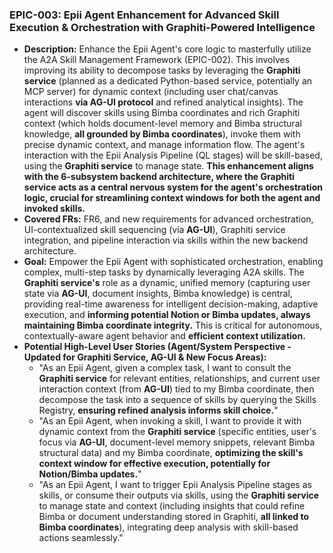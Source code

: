 ### EPIC-003: Epii Agent Enhancement for Advanced Skill Execution & Orchestration with Graphiti-Powered Intelligence

*   **Description:** Enhance the Epii Agent's core logic to masterfully utilize the A2A Skill Management Framework (EPIC-002). This involves improving its ability to decompose tasks by leveraging the **Graphiti service** (planned as a dedicated Python-based service, potentially an MCP server) for dynamic context (including user chat/canvas interactions **via AG-UI protocol** and refined analytical insights). The agent will discover skills using Bimba coordinates and rich Graphiti context (which holds document-level memory and Bimba structural knowledge, **all grounded by Bimba coordinates**), invoke them with precise dynamic context, and manage information flow. The agent's interaction with the Epii Analysis Pipeline (QL stages) will be skill-based, using the **Graphiti service** to manage state. **This enhancement aligns with the 6-subsystem backend architecture, where the Graphiti service acts as a central nervous system for the agent's orchestration logic, crucial for streamlining context windows for both the agent and invoked skills.**
*   **Covered FRs:** FR6, and new requirements for advanced orchestration, UI-contextualized skill sequencing (via **AG-UI**), Graphiti service integration, and pipeline interaction via skills within the new backend architecture.
*   **Goal:** Empower the Epii Agent with sophisticated orchestration, enabling complex, multi-step tasks by dynamically leveraging A2A skills. The **Graphiti service's** role as a dynamic, unified memory (capturing user state via **AG-UI**, document insights, Bimba knowledge) is central, providing real-time awareness for intelligent decision-making, adaptive execution, and **informing potential Notion or Bimba updates, always maintaining Bimba coordinate integrity.** This is critical for autonomous, contextually-aware agent behavior and **efficient context utilization.**
*   **Potential High-Level User Stories (Agent/System Perspective - Updated for Graphiti Service, AG-UI & New Focus Areas):**
    *   "As an Epii Agent, given a complex task, I want to consult the **Graphiti service** for relevant entities, relationships, and current user interaction context (from **AG-UI**) tied to my Bimba coordinate, then decompose the task into a sequence of skills by querying the Skills Registry, **ensuring refined analysis informs skill choice.**"
    *   "As an Epii Agent, when invoking a skill, I want to provide it with dynamic context from the **Graphiti service** (specific entities, user's focus via **AG-UI**, document-level memory snippets, relevant Bimba structural data) and my Bimba coordinate, **optimizing the skill's context window for effective execution, potentially for Notion/Bimba updates.**"
    *   "As an Epii Agent, I want to trigger Epii Analysis Pipeline stages as skills, or consume their outputs via skills, using the **Graphiti service** to manage state and context (including insights that could refine Bimba or document understanding stored in Graphiti, **all linked to Bimba coordinates**), integrating deep analysis with skill-based actions seamlessly."